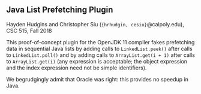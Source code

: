 ## Java List Prefetching Plugin
Hayden Hudgins and Christopher Siu (`{hrhudgin, cesiu}`@calpoly.edu), CSC 515, Fall 2018

This proof-of-concept plugin for the OpenJDK 11 compiler fakes prefetching data in sequential Java lists by adding calls to `LinkedList.peek()` after calls to `LinkedList.poll()` and by adding calls to `ArrayList.get(i + 1)` after calls to `ArrayList.get(i)` (any expression is acceptable; the object expression and the index expression need not be simple identifiers).

We begrudgingly admit that Oracle was right: this provides no speedup in Java.
